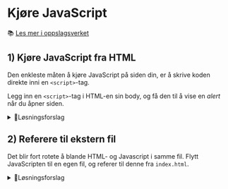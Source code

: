 # Kjøre JavaScript

📚 [Les mer i oppslagsverket](https://bekk.gitbook.io/web-intro/grunnleggende-webutvikling/cover-3/06-filer)

## 1) Kjøre JavaScript fra HTML

Den enkleste måten å kjøre JavaScript på siden din, er å skrive koden direkte inni en `<script>`-tag.

Legg inn en `<script>`-tag i HTML-en sin body, og få den til å vise en _alert_ når du åpner siden.

<details>
<summary>🚨Løsningsforslag</summary>

Vi legger `<script>`-taggen vår i slutten av `<body>` i `index.html`:

```html
<body>
    <script>
        alert("Hei fra JavaScript!");
    </script>
</body>
```
</details>

## 2) Referere til ekstern fil

Det blir fort rotete å blande HTML- og Javascript i samme fil. Flytt JavaScripten til en egen fil, og referer til denne fra `index.html`.

<details>
<summary>🚨Løsningsforslag</summary>

Vi legger `<script>`-taggen vår i slutten av `<body>` i `index.html`:

```html
<!-- index.html -->
<body>
    <script type="text/javascript" src="filnavn.js">
</body>
```

```js
// filnavn.js
alert("Hei fra JavaScript!");
```

</details>